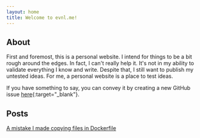 ```yaml
---
layout: home
title: Welcome to evnl.me!
---
```


## About

First and foremost, this is a personal website. I intend for things to be a bit rough around the edges. In fact, I can't really help it. It's not in my ability to validate everything I know and write. Despite that, I still want to publish my untested ideas. For me, a personal website is a place to test ideas.

If you have something to say, you can convey it by creating a new GitHub issue [here](https://github.com/evnlme/evnlme.github.io/issues/new){:target="_blank"}.

## Posts

[A mistake I made copying files in Dockerfile](./content/docker_copy.md)
